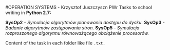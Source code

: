 #OPERATION SYSTEMS - Krzysztof Juszczyszn PWr
Tasks to school writing in **Python 2.7:**

**SysOp2** - *Symulacja algorytmów planowania dostępu do dysku.*
**SysOp3** - *Badanie algorytmów zastępowania stron.*
**SysOp5** - *Symulacja rozproszonego algorytmu równoważącego obciążenie procesorów.*

Content of the task in each folder like file ``.txt.``


